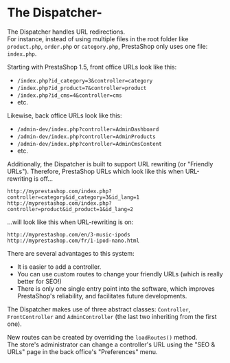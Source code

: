 # The Dispatcher-

The Dispatcher handles URL redirections.\
For instance, instead of using multiple files in the root folder like `product.php`, `order.php` or `category.php`, PrestaShop only uses one file: `index.php`.

Starting with PrestaShop 1.5, front office URLs look like this:

* `/index.php?id_category=3&controller=category`
* `/index.php?id_product=7&controller=product`
* `/index.php?id_cms=4&controller=cms`
* etc.

Likewise, back office URLs look like this:

* `/admin-dev/index.php?controller=AdminDashboard`
* `/admin-dev/index.php?controller=AdminProducts`
* `/admin-dev/index.php?controller=AdminCmsContent`
* etc.

Additionally, the Dispatcher is built to support URL rewriting (or "Friendly URLs"). Therefore, PrestaShop URLs which look like this when URL-rewriting is off...

```
http://myprestashop.com/index.php?controller=category&id_category=3&id_lang=1
http://myprestashop.com/index.php?controller=product&id_product=1&id_lang=2
```

...will look like this when URL-rewriting is on:

```
http://myprestashop.com/en/3-music-ipods
http://myprestashop.com/fr/1-ipod-nano.html
```

There are several advantages to this system:

* It is easier to add a controller.
* You can use custom routes to change your friendly URLs (which is really better for SEO!)
* There is only one single entry point into the software, which improves PrestaShop's reliability, and facilitates future developments.

The Dispatcher makes use of three abstract classes: `Controller`, `FrontController` and `AdminController` (the last two inheriting from the first one).

New routes can be created by overriding the `loadRoutes()` method.\
The store's administrator can change a controller's URL using the "SEO & URLs" page in the back office's "Preferences" menu.
